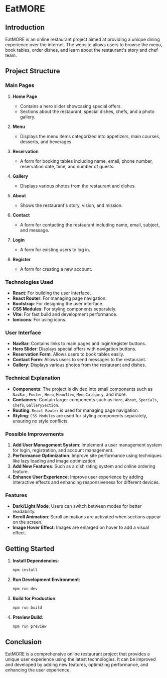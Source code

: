 # EatMORE

## Introduction

EatMORE is an online restaurant project aimed at providing a unique dining experience over the internet. The website allows users to browse the menu, book tables, order dishes, and learn about the restaurant's story and chef team.

## Project Structure

### Main Pages

1. **Home Page**
   - Contains a hero slider showcasing special offers.
   - Sections about the restaurant, special dishes, chefs, and a photo gallery.

2. **Menu**
   - Displays the menu items categorized into appetizers, main courses, desserts, and beverages.

3. **Reservation**
   - A form for booking tables including name, email, phone number, reservation date, time, and number of guests.

4. **Gallery**
   - Displays various photos from the restaurant and dishes.

5. **About**
   - Shows the restaurant's story, vision, and mission.

6. **Contact**
   - A form for contacting the restaurant including name, email, subject, and message.

7. **Login**
   - A form for existing users to log in.

8. **Register**
   - A form for creating a new account.

### Technologies Used

- **React**: For building the user interface.
- **React Router**: For managing page navigation.
- **Bootstrap**: For designing the user interface.
- **CSS Modules**: For styling components separately.
- **Vite**: For fast build and development performance.
- **Ionicons**: For using icons.

### User Interface

- **NavBar**: Contains links to main pages and login/register buttons.
- **Hero Slider**: Displays special offers with navigation buttons.
- **Reservation Form**: Allows users to book tables easily.
- **Contact Form**: Allows users to send messages to the restaurant.
- **Gallery**: Displays various photos from the restaurant and dishes.

### Technical Explanation

- **Components**: The project is divided into small components such as `NavBar`, `Footer`, `Hero`, `MenuItem`, `MenuCategory`, and more.
- **Containers**: Contain larger components such as `Hero`, `About`, `Specials`, `Chefs`, `GallerySection`.
- **Routing**: `React Router` is used for managing page navigation.
- **Styling**: `CSS Modules` are used for styling components separately, ensuring no style conflicts.

### Possible Improvements

1. **Add User Management System**: Implement a user management system for login, registration, and account management.
2. **Performance Optimization**: Improve site performance using techniques like lazy loading and image optimization.
3. **Add New Features**: Such as a dish rating system and online ordering feature.
4. **Enhance User Experience**: Improve user experience by adding interactive effects and enhancing responsiveness for different devices.

### Features

- **Dark/Light Mode**: Users can switch between modes for better readability.
- **Scroll Animation**: Scroll animations are activated when sections appear on the screen.
- **Image Hover Effect**: Images are enlarged on hover to add a visual effect.

## Getting Started

1. **Install Dependencies**:
   ```sh
   npm install
   ```

2. **Run Development Environment**:
   ```sh
   npm run dev
   ```

3. **Build for Production**:
   ```sh
   npm run build
   ```

4. **Preview Build**:
   ```sh
   npm run preview
   ```

## Conclusion

EatMORE is a comprehensive online restaurant project that provides a unique user experience using the latest technologies. It can be improved and developed by adding new features, optimizing performance, and enhancing the user experience.